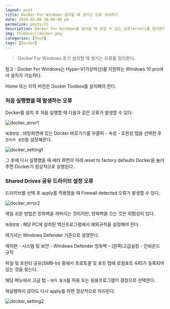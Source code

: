 ```yaml
---
layout: post
title: Docker For Windows 설치할 때 생기는 오류 대처하기
date: 2018-02-08 10:00:00 pm
permalink: posts/23
description: Docker For Windows를 설치할 때 생길 수 있는 오류(error)를 정리한다.
img: thumbnail/docker.png
categories: [Tech]
tags: [Docker]
---
```


> Docker For Windows 초기 설치할 때 생기는 오류를 정리한다.

참고 : Docker For Windows는 Hyper-V(가상머신)를 지원하는 Windows 10 pro에서 설치가 가능하다. 

Home 또는 이하 버전은 Docker Toolbox를 설치해야 한다.

### 처음 실행했을 때 발생하는 오류

Docker를 설치 후 처음 실행할 때 다음과 같은 오류가 발생할 수 있다.

![docker_error1]({{site.baseurl}}/assets/img/tech/docker_error1.png)

`해결방법` : 바탕화면에 있는 Docker 바로가기를 우클릭 - 속성 - 호환성 탭을 선택한 후 `관리자 권한`을 설정해준다.

![docker_setting1]({{site.baseurl}}/assets/img/tech/docker_setting1.png)

그 후에 다시 실행했을 때 에러 화면의 아래 reset to factory defaults Docker을 눌러주면 Docker가 정상적으로 실행된다.

### Shared Drives 공유 드라이브 설정 오류

드라이브를 선택 후 apply를 적용했을 때 Firewall detected 오류가 발생할 수 있다.

![docker_error2]({{site.baseurl}}/assets/img/tech/docker_error2.png)

제일 쉬운 방법은 방화벽을 꺼버리는 것이지만, 방화벽을 끄는 것은 위험성이 있다.

`해결방법` : 해당 PC에 설치된 백신프로그램에서 예외규칙을 설정해야 한다.

여기서는 Windows Defender 기준으로 설명한다.

제어판 - 시스템 및 보안 - Windows Defender 방화벽 - (왼쪽)고급설정 - 인바운드 규칙

파일 및 프린터 공유(SMB-In) 중에서 프로토콜 및 포트 탭에 로컬포트 445가 등록되어 있는 것을 찾는다.

해당 메뉴에서 고급 탭 - `에지 통과`를 허용 또는 응용프로그램이 결정으로 선택한다. 

재실행하지 않아도 다시 apply를 하면 정상적으로 처리된다.

![docker_setting2]({{site.baseurl}}/assets/img/tech/docker_setting2.png)